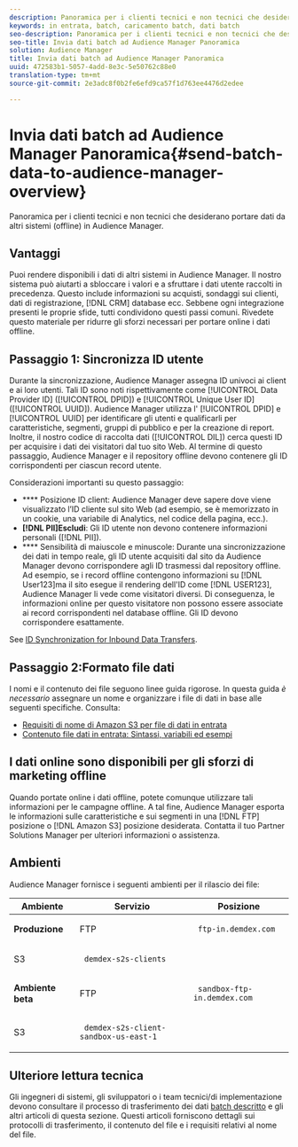 ```yaml
---
description: Panoramica per i clienti tecnici e non tecnici che desiderano portare dati da altri sistemi (offline) in Audience Manager.
keywords: in entrata, batch, caricamento batch, dati batch
seo-description: Panoramica per i clienti tecnici e non tecnici che desiderano portare dati da altri sistemi (offline) in Audience Manager. A tal fine, utilizzate l'opzione di caricamento batch in Audience Manager.
seo-title: Invia dati batch ad Audience Manager Panoramica
solution: Audience Manager
title: Invia dati batch ad Audience Manager Panoramica
uuid: 472583b1-5057-4add-8e3c-5e50762c88e0
translation-type: tm+mt
source-git-commit: 2e3adc8f0b2fe6efd9ca57f1d763ee4476d2edee

---
```



# Invia dati batch ad Audience Manager Panoramica{#send-batch-data-to-audience-manager-overview}

Panoramica per i clienti tecnici e non tecnici che desiderano portare dati da altri sistemi (offline) in Audience Manager.

## Vantaggi

<!-- c_offline_to_online.xml -->

Puoi rendere disponibili i dati di altri sistemi in Audience Manager. Il nostro sistema può aiutarti a sbloccare i valori e a sfruttare i dati utente raccolti in precedenza. Questo include informazioni su acquisti, sondaggi sui clienti, dati di registrazione, [!DNL CRM] database ecc. Sebbene ogni integrazione presenti le proprie sfide, tutti condividono questi passi comuni. Rivedete questo materiale per ridurre gli sforzi necessari per portare online i dati offline.

## Passaggio 1: Sincronizza ID utente

Durante la sincronizzazione, Audience Manager assegna ID univoci ai client e ai loro utenti. Tali ID sono noti rispettivamente come [!UICONTROL Data Provider ID] ([!UICONTROL DPID]) e [!UICONTROL Unique User ID] ([!UICONTROL UUID]). Audience Manager utilizza l' [!UICONTROL DPID] e [!UICONTROL UUID] per identificare gli utenti e qualificarli per caratteristiche, segmenti, gruppi di pubblico e per la creazione di report. Inoltre, il nostro codice di raccolta dati ([!UICONTROL DIL]) cerca questi ID per acquisire i dati dei visitatori dal tuo sito Web. Al termine di questo passaggio, Audience Manager e il repository offline devono contenere gli ID corrispondenti per ciascun record utente.

Considerazioni importanti su questo passaggio:

* **** Posizione ID client: Audience Manager deve sapere dove viene visualizzato l’ID cliente sul sito Web (ad esempio, se è memorizzato in un cookie, una variabile di Analytics, nel codice della pagina, ecc.).
* **[!DNL PII]Escludi**: Gli ID utente non devono contenere informazioni personali ([!DNL PII]).
* **** Sensibilità di maiuscole e minuscole: Durante una sincronizzazione dei dati in tempo reale, gli ID utente acquisiti dal sito da Audience Manager devono corrispondere agli ID trasmessi dal repository offline. Ad esempio, se i record offline contengono informazioni su [!DNL User123]ma il sito esegue il rendering dell'ID come [!DNL USER123], Audience Manager li vede come visitatori diversi. Di conseguenza, le informazioni online per questo visitatore non possono essere associate ai record corrispondenti nel database offline. Gli ID devono corrispondere esattamente.

See [ID Synchronization for Inbound Data Transfers](../../../integration/sending-audience-data/batch-data-transfer-explained/id-sync-http.md).

<!-- 

<p> <b>Step 2: Create a Translation File</b> </p> 
<p>A translation file classifies data according to uniform and logical hierarchy. It is a taxonomy that helps you organize information from general categories (e.g., geography) to more precise classifications (e.g., <i>geography > United States > New York</i>). Also, it labels data with to easy to understand names such as "gender=male" or "color=green" instead of with your internal SKUs, abbreviations, or other names. The file lets Audience Manager display this information in a readable, logical manner. You and your data partners must create and share the translation file with Audience Manager before any real-time or server-to-server data transfers can begin. You can update this file on a schedule relevant to your business needs. </p> 
<p>Important considerations about this step: </p> 
<ul id="ul_6A05AECB0BD649B1BF1B34058E9008E2"> 
 <li id="li_39817ED898F14156A77FCAC066FE0968"> <b>Create a comprehensive list:</b> The translation file must include all the possible values that can be passed in on a particular key. For example, if you have category key called "color" and it accepts the values "red," "green," and "blue," the translation file must contain <i>all</i> those elements. </li> 
 <li id="li_19CAD7683BCF45278E2991C1EDBC9903"> <b>Case and content sensitivity:</b> The key-values in the file must match the values actually passed in to Audience Manager from your website. </li> 
</ul> 
<p>See DATA TRANSLATION FILE. </p>

 -->

## Passaggio 2:Formato file dati

I nomi e il contenuto dei file seguono linee guida rigorose. In questa guida *è necessario* assegnare un nome e organizzare i file di dati in base alle seguenti specifiche. Consulta:

* [Requisiti di nome di Amazon S3 per file di dati in entrata](../../../integration/sending-audience-data/batch-data-transfer-explained/inbound-s3-filenames.md)
* [Contenuto file dati in entrata: Sintassi, variabili ed esempi](../../../integration/sending-audience-data/batch-data-transfer-explained/inbound-file-contents.md)

## I dati online sono disponibili per gli sforzi di marketing offline

Quando portate online i dati offline, potete comunque utilizzare tali informazioni per le campagne offline. A tal fine, Audience Manager esporta le informazioni sulle caratteristiche e sui segmenti in una [!DNL FTP] posizione o [!DNL Amazon S3] posizione desiderata. Contatta il tuo Partner Solutions Manager per ulteriori informazioni o assistenza.

## Ambienti

Audience Manager fornisce i seguenti ambienti per il rilascio dei file:

<table id="table_A61AA64578944B23B5A7355F2A76E882"> 
 <thead> 
  <tr> 
   <th colname="col1" class="entry"> Ambiente </th> 
   <th colname="col02" class="entry"> Servizio </th> 
   <th colname="col2" class="entry"> Posizione </th> 
  </tr> 
 </thead>
 <tbody> 
  <tr> 
   <td colname="col1" morerows="1"> <b>Produzione</b> </td> 
   <td colname="col02"> FTP </td> 
   <td colname="col2"> <p> <code> ftp-in.demdex.com</code> </p> </td> 
  </tr> 
  <tr> 
   <td colname="col02"> S3 </td> 
   <td colname="col2"> <p> <code> demdex-s2s-clients</code> </p> </td> 
  </tr> 
  <tr> 
   <td colname="col1" morerows="1"> <b>Ambiente beta</b> </td> 
   <td colname="col02"> FTP </td> 
   <td colname="col2"> <p><code> sandbox-ftp-in.demdex.com</code> </p> </td> 
  </tr> 
  <tr> 
   <td colname="col02"> S3 </td> 
   <td colname="col2"> <p> <code> demdex-s2s-client-sandbox-us-east-1</code> </p> </td> 
  </tr> 
 </tbody> 
</table>

## Ulteriore lettura tecnica

Gli ingegneri di sistemi, gli sviluppatori o i team tecnici/di implementazione devono consultare il processo di trasferimento dei dati [batch descritto](../../../integration/sending-audience-data/batch-data-transfer-explained/batch-data-transfer-explained.md) e gli altri articoli di questa sezione. Questi articoli forniscono dettagli sui protocolli di trasferimento, il contenuto del file e i requisiti relativi al nome del file.